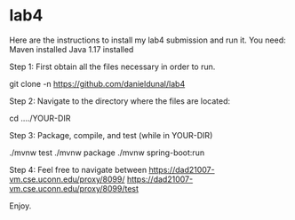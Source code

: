# lab4

Here are the instructions to install my lab4 submission and run it.
You need:
Maven installed
Java 1.17 installed

Step 1: First obtain all the files necessary in order to run.

git clone -n https://github.com/danieldunal/lab4

Step 2: Navigate to the directory where the files are located:

cd ..../YOUR-DIR

Step 3: Package, compile, and test
(while in YOUR-DIR)

./mvnw test
./mvnw package
./mvnw spring-boot:run

Step 4: Feel free to navigate between 
https://dad21007-vm.cse.uconn.edu/proxy/8099/
https://dad21007-vm.cse.uconn.edu/proxy/8099/test

Enjoy.
